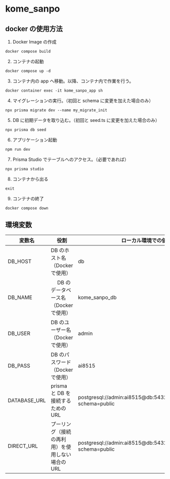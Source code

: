 # kome_sanpo

## docker の使用方法

1. Docker Image の作成

```
docker compose build
```

2. コンテナの起動

```
docker compose up -d
```

3. コンテナ内の app へ移動。以降、コンテナ内で作業を行う。

```
docker container exec -it kome_sanpo_app sh
```

4. マイグレーションの実行。（初回と schema に変更を加えた場合のみ）

```
npx prisma migrate dev --name my_migrate_init
```

5. DB に初期データを取り込む。（初回と seed.ts に変更を加えた場合のみ）

```
npx prisma db seed
```

6. アプリケーション起動

```
npm run dev
```

7. Prisma Studio でテーブルへのアクセス。（必要であれば）

```
npx prisma studio
```

8. コンテナから出る

```
exit
```

9. コンテナの終了

```
docker compose down
```

## 環境変数

| 変数名       | 役割                                             | ローカル環境での値                                            |
| ------------ | ------------------------------------------------ | ------------------------------------------------------------- |
| DB_HOST      | DB のホスト名（Docker で使用）                   | db                                                            |
| DB_NAME      | 　 DB のデータベース名（Docker で使用）          | kome_sanpo_db                                                 |
| DB_USER      | DB のユーザー名（Docker で使用）                 | admin                                                         |
| DB_PASS      | DB のパスワード（Docker で使用）                 | ai8515                                                        |
| DATABASE_URL | prisma と DB を接続するための URL                | postgresql://admin:ai8515@db:5432/kome_sanpo_db?schema=public |
| DIRECT_URL   | プーリング（接続の再利用）を使用しない場合の URL | postgresql://admin:ai8515@db:5432/kome_sanpo_db?schema=public |
